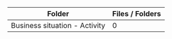 | Folder                        |   Files / Folders |
|-------------------------------|-------------------|
| Business situation - Activity |                 0 |
